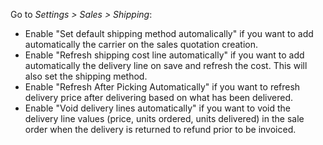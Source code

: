 Go to *Settings \> Sales \> Shipping*:

- Enable "Set default shipping method automalically" if you want to add
  automatically the carrier on the sales quotation creation.
- Enable "Refresh shipping cost line automatically" if you want to add
  automatically the delivery line on save and refresh the cost. This
  will also set the shipping method.
- Enable "Refresh After Picking Automatically" if you want to refresh
  delivery price after delivering based on what has been delivered.
- Enable "Void delivery lines automatically" if you want to void the
  delivery line values (price, units ordered, units delivered) in the
  sale order when the delivery is returned to refund prior to be
  invoiced.
